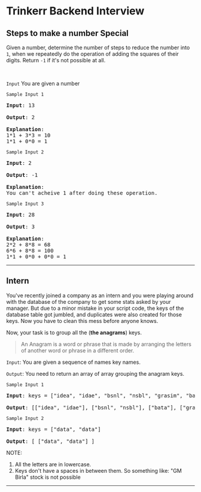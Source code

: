 # Trinkerr Backend Interview

## Steps to make a number Special

Given a number, determine the number of steps to reduce the number into `1`,  when we repeatedly do the operation of adding the squares of their digits. Return `-1` if it's not possible at all. 

<br>

`Input`
You are given a number

`Sample Input 1`

<pre>
<b>Input</b>: 13

<b>Output</b>: 2

<b>Explanation</b>: 
1*1 + 3*3 = 10
1*1 + 0*0 = 1
</pre>


`Sample Input 2`

<pre>
<b>Input</b>: 2

<b>Output</b>: -1

<b>Explanation</b>: 
You can't acheive 1 after doing these operation.
</pre>


`Sample Input 3`

<pre>
<b>Input</b>: 28

<b>Output</b>: 3

<b>Explanation</b>: 
2*2 + 8*8 = 68
6*6 + 8*8 = 100
1*1 + 0*0 + 0*0 = 1
</pre>

---

## Intern

You've recently joined a company as an intern and you were playing around with the database of the company to get some stats asked by your manager. But due to a minor mistake in your script code, the keys of the database table got jumbled, and duplicates were also created for those keys. Now you have to clean this mess before anyone knows.

Now, your task is to group all the (<b>the anagrams</b>) keys.

<p>
<blockquote>
An Anagram is a word or phrase that is made by arranging the letters of another word or phrase in a different order.
</blockquote>
</p>

`Input`:
You are given a sequence of names key names.


`Output`:
You need to return an array of array grouping the anagram keys.


`Sample Input 1`

<pre>
<b>Input</b>: keys = ["idea", "idae", "bsnl", "nsbl", "grasim", "bata"]

<b>Output</b>: [["idea", "idae"], ["bsnl", "nsbl"], ["bata"], ["grasim"]]
</pre>

`Sample Input 2`

<pre>
<b>Input</b>: keys = ["data", "data"]

<b>Output</b>: [ ["data", "data"] ]
</pre>



NOTE: 
1. All the letters are in lowercase. 
2. Keys don't have a spaces in between them. So something like: 
	"GM Birla" stock is not possible
---
